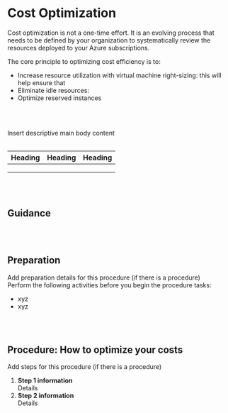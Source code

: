 # Cost Optimization

Cost optimization is not a one-time effort. It is an evolving process that needs to be defined by your organization to systematically review the resources deployed to your Azure subscriptions. 

The core principle to optimizing cost efficiency is to:

- Increase resource utilization with virtual machine right-sizing: this will help ensure that 
- Eliminate idle resources: 
- Optimize reserved instances

<br />
<br />

Insert descriptive main body content
<Table if needed>
  
|  Heading |  Heading  | Heading |
| ---- | --- | --- |
|   |   |   |
|   |   |   |
|   |   |   |

<br />
<br />

## Guidance


<br />
<br />

## Preparation
Add preparation details for this procedure (if there is a procedure)   
Perform the following activities before you begin the procedure tasks:  
- xyz
- xyz
<br />
<br />

## Procedure: How to optimize your costs
Add steps for this procedure (if there is a procedure)  
1.  **Step 1 information**  
  Details  
2.   **Step 2 information**  
  Details
